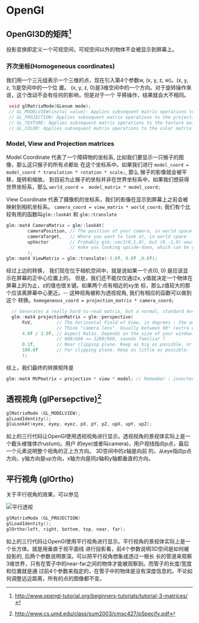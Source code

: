 # OpenGl

## OpenGl3D的矩阵[^1]
  投影变换即定义一个可视空间，可视空间以外的物体不会被显示到屏幕上。

### 齐次坐标(Homogeneous coordinates)
  我们用一个三元组表示一个三维的点，现在引入第4个参数w, (x, y, z, w)。(x, y, z, 1)是空间中的一个位
  置。 (x, y, z, 0)是3维空间中的一个方向。对于旋转操作来说，这个改动不会有任何的影响，但是对于一个
  平移操作，结果就会大不相同。
```cpp
 void glMatrixMode(GLenum mode);
 // GL_MODELVIEW(inital value): Applies subsequent matrix operations to the modelview matrix stack.
 // GL_PROJECTION: Applies subsequent matrix operations to the projection matrix stack.
 // GL_TEXTURE: Applies subsequent matrix operations to the texture matrix stack.
 // GL_COLOR: Applies subsequent matrix operations to the color matrix stack.
```

### Model, View and Projection matrices
  Model Coordinate 代表了一个障碍物的坐标系, 比如我们要显示一只猴子的图像，那么这只猴子的所有点都处
  在这个坐标系中。如果我们进行 `model_coord = model_coord * translation * rotation * scale;`, 那么
  猴子的影像就会被平移，旋转和缩放。
  到目前为止猴子的坐标并非在世界坐标系中，如果我们想获得世界坐标系，那么
  `world_coord =  model_matrix * model_coord;`

  View Coordinate 代表了摄像机的坐标系，我们的影像在显示到屏幕上之前会被映射到相机坐标系。
  `camera_coord = view_matrix * world_coord;`
  我们有个比较有用的函数叫`glm::lookAt` 和 `glm::translate`
```cpp
glm::mat4 CameraMatrix = glm::lookAt(
        cameraPosition, // The position of your camera, in world space
        cameraTarget,   // Where you want to look at, in world space
        upVector        // Probably glm::vec3(0,1,0), but (0,-1,0) would
                        // make you looking upside-down, which can be great too
        );
glm::mat4 ViewMatrix = glm::translate(-3.0f, 0.0f ,0.0f);
```

  经过上边的转换， 我们现在位于相机空间中，就是说如果一个点(0, 0) 是应该显示在屏幕的正中心位置上的。
  但是，我们还不能仅仅通过x, y值就决定一个物体在屏幕上的为止，z的值也很关键。如果两个点有相近的xy坐
  标，那么z值较大的那个应该离屏幕中心更近。-- 这种视角被称为透视视角, 我们有相应的函数可以做到这个
  转换。`homogeneous_coord = projection_matrix * camera_coord;`
```cpp
  // Generates a really hard-to-read matrix, but a normal, standard 4x4 matrix nonetheless
  glm::mat4 projectionMatrix = glm::perspective(
      FoV,         // The horizontal Field of View, in degrees : the amount of "zoom".
                   // Think "camera lens". Usually between 90° (extra wide) and 30° (quite zoomed in)
      4.0f / 3.0f, // Aspect Ratio. Depends on the size of your window. Notice that 4/3 ==
                   // 800/600 == 1280/960, sounds familiar ?
      0.1f,        // Near clipping plane. Keep as big as possible, or you'll get precision issues.
      100.0f       // Far clipping plane. Keep as little as possible.
      );
```

  综上，我们最终的转换矩阵是
```cpp
glm::mat4 MVPmatrix = projection * view * model; // Remember : inverted !
```

## 透视视角 (glPersepctive)[^2]

```cpp
glMatrixMode (GL_MODELVIEW);
glLoadIdentity();
gluLookAt(eyex, eyey, eyez, pX, pY, pZ, upX, upY, upZ);
```
  如上的三行代码让OpenGl使用透视视角进行显示。透视视角的景视体实际上是一个截头棱锥体(frustum)。用户
  的eye(或者叫camera)，用户视线指向p点，最后一个元素说明整个视角的正上方方向。 3D空间中的z轴是向前
  的，从eye指向p点方向，y轴方向是up方向，x轴方向是同z轴和y轴都垂直的方向。


## 平行视角 (glOrtho)
  关于平行视角的效果，可以参见

  ![平行透视](https://upload.wikimedia.org/wikipedia/commons/thumb/4/41/Graphical_projection_comparison.png/600px-Graphical_projection_comparison.png)

```cpp
glMatrixMode (GL_PROJECTION)
glLoadIdentity();
glOrtho(left, right, bottom, top, near, far);
```
  如上的三行代码让OpenGl使用平行视角进行显示。平行视角的景视体实际上是一个长方体。就是用垂直于视平面线
  进行投影看，前4个参数说明3D空间是如何被投影的, 后两个参数说明景深。可以把平行视角想象成透过一根长
  长的管道来观察3维世界，只有在管子中的near-far之间的物体才能被观察到。而管子的长度/宽度和位置就是通
  过前4个参数来指定的，在管子中的物体是没有深度信息的。不论如何调整远近距离，所有的点的图像都不变。

[^1]: http://www.opengl-tutorial.org/beginners-tutorials/tutorial-3-matrices/
[^2]: http://www.cs.umd.edu/class/sum2003/cmsc427/pSpecify.pdf

